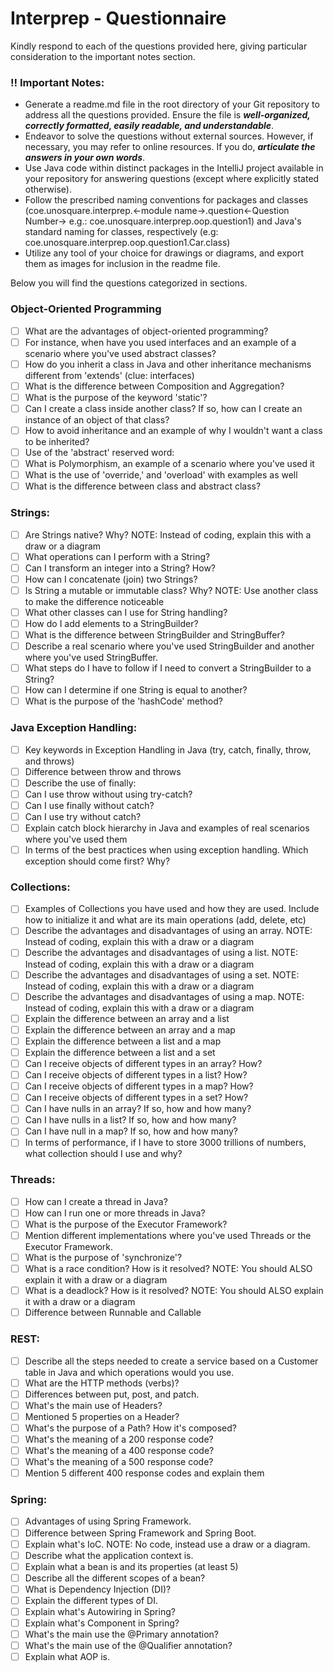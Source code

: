 # Interprep - Questionnaire
Kindly respond to each of the questions provided here, giving particular consideration to the important notes section.

### ‼️ Important Notes: 
- Generate a readme.md file in the root directory of your Git repository to address all the questions provided. Ensure the file is ***well-organized, correctly formatted, easily readable, and understandable***.
- Endeavor to solve the questions without external sources. However, if necessary, you may refer to online resources. If you do, ***articulate the answers in your own words***.
- Use Java code within distinct packages in the IntelliJ project available in your repository for answering questions (except where explicitly stated otherwise).
- Follow the prescribed naming conventions for packages and classes (coe.unosquare.interprep.<-module name->.question<-Question Number-> e.g.: coe.unosquare.interprep.oop.question1) and Java's standard naming for classes, respectively (e.g: coe.unosquare.interprep.oop.question1.Car.class)
- Utilize any tool of your choice for drawings or diagrams, and export them as images for inclusion in the readme file.

Below you will find the questions categorized in sections.

### Object-Oriented Programming
- [ ] What are the advantages of object-oriented programming?
- [ ] For instance, when have you used interfaces and an example of a scenario where you've used abstract classes?
- [ ] How do you inherit a class in Java and other inheritance mechanisms different from 'extends' (clue: interfaces)
- [ ] What is the difference between Composition and Aggregation?
- [ ] What is the purpose of the keyword 'static'?
- [ ] Can I create a class inside another class? If so, how can I create an instance of an object of that class?
- [ ] How to avoid inheritance and an example of why I wouldn't want a class to be inherited?
- [ ] Use of the 'abstract' reserved word:
- [ ] What is Polymorphism, an example of a scenario where you've used it
- [ ] What is the use of 'override,' and 'overload' with examples as well
- [ ] What is the difference between class and abstract class?

### Strings:
- [ ] Are Strings native? Why? NOTE: Instead of coding, explain this with a draw or a diagram
- [ ] What operations can I perform with a String?
- [ ] Can I transform an integer into a String? How?
- [ ] How can I concatenate (join) two Strings?
- [ ] Is String a mutable or immutable class? Why? NOTE: Use another class to make the difference noticeable
- [ ] What other classes can I use for String handling?
- [ ] How do I add elements to a StringBuilder?
- [ ] What is the difference between StringBuilder and StringBuffer? 
- [ ] Describe a real scenario where you've used StringBuilder and another where you've used StringBuffer.
- [ ] What steps do I have to follow if I need to convert a StringBuilder to a String?
- [ ] How can I determine if one String is equal to another?
- [ ] What is the purpose of the 'hashCode' method?

### Java Exception Handling:
- [ ] Key keywords in Exception Handling in Java (try, catch, finally, throw, and throws)
- [ ] Difference between throw and throws
- [ ] Describe the use of finally:
- [ ] Can I use throw without using try-catch?
- [ ] Can I use finally without catch? 
- [ ] Can I use try without catch?
- [ ] Explain catch block hierarchy in Java and examples of real scenarios where you've used them
- [ ] In terms of the best practices when using exception handling. Which exception should come first? Why?

### Collections:
- [ ] Examples of Collections you have used and how they are used. Include how to initialize it and what are its main operations (add, delete, etc)
- [ ] Describe the advantages and disadvantages of using an array. NOTE: Instead of coding, explain this with a draw or a diagram
- [ ] Describe the advantages and disadvantages of using a list. NOTE: Instead of coding, explain this with a draw or a diagram
- [ ] Describe the advantages and disadvantages of using a set. NOTE: Instead of coding, explain this with a draw or a diagram
- [ ] Describe the advantages and disadvantages of using a map. NOTE: Instead of coding, explain this with a draw or a diagram
- [ ] Explain the difference between an array and a list
- [ ] Explain the difference between an array and a map
- [ ] Explain the difference between a list and a map
- [ ] Explain the difference between a list and a set
- [ ] Can I receive objects of different types in an array? How?
- [ ] Can I receive objects of different types in a list? How?
- [ ] Can I receive objects of different types in a map? How?
- [ ] Can I receive objects of different types in a set? How?
- [ ] Can I have nulls in an array? If so, how and how many?
- [ ] Can I have nulls in a list? If so, how and how many?
- [ ] Can I have null in a map? If so, how and how many?
- [ ] In terms of performance, if I have to store 3000 trillions of numbers, what collection should I use and why?

### Threads:
- [ ] How can I create a thread in Java?
- [ ] How can I run one or more threads in Java?
- [ ] What is the purpose of the Executor Framework?
- [ ] Mention different implementations where you've used Threads or the Executor Framework.
- [ ] What is the purpose of 'synchronize'?
- [ ] What is a race condition? How is it resolved? NOTE: You should ALSO explain it with a draw or a diagram
- [ ] What is a deadlock? How is it resolved? NOTE: You should ALSO explain it with a draw or a diagram
- [ ] Difference between Runnable and Callable

### REST:
- [ ] Describe all the steps needed to create a service based on a Customer table in Java and which operations would you use.
- [ ] What are the HTTP methods (verbs)?
- [ ] Differences between put, post, and patch.
- [ ] What's the main use of Headers?
- [ ] Mentioned 5 properties on a Header?
- [ ] What's the purpose of a Path? How it's composed?
- [ ] What's the meaning of a 200 response code?
- [ ] What's the meaning of a 400 response code?
- [ ] What's the meaning of a 500 response code?
- [ ] Mention 5 different 400 response codes and explain them

### Spring:
- [ ] Advantages of using Spring Framework.
- [ ] Difference between Spring Framework and Spring Boot.
- [ ] Explain what's IoC. NOTE: No code, instead use a draw or a diagram.
- [ ] Describe what the application context is.
- [ ] Explain what a bean is and its properties (at least 5)
- [ ] Describe all the different scopes of a bean?
- [ ] What is Dependency Injection (DI)?
- [ ] Explain the different types of DI.
- [ ] Explain what's Autowiring in Spring?
- [ ] Explain what's Component in Spring?
- [ ] What's the main use the @Primary annotation?
- [ ] What's the main use of the @Qualifier annotation?
- [ ] Explain what AOP is.